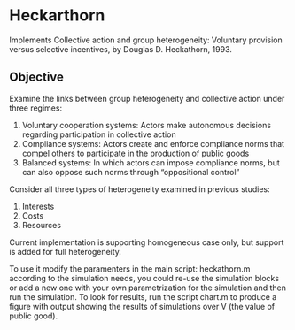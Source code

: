 # Heckarthorn

Implements Collective action and group heterogeneity: Voluntary provision versus selective incentives, by Douglas D. Heckathorn, 1993.

## Objective

Examine the links between group heterogeneity and collective action under three regimes:
1.	Voluntary cooperation systems: Actors make autonomous decisions regarding participation in collective action
2.	Compliance systems: Actors create and enforce compliance norms that compel others to participate in the production of public goods
3.	Balanced systems: In which actors can impose compliance norms, but can also oppose such norms through “oppositional control” 

Consider all three types of heterogeneity examined in previous studies:
1.	Interests
2.	Costs
3.	Resources

Current implementation is supporting homogeneous case only, but support is added for full heterogeneity.

To use it modify the paramenters in the main script: heckathorn.m according to the simulation needs, you could re-use the simulation blocks or add a new one with your own parametrization for the simulation and then run the simulation. To look for results, run the script chart.m to produce a figure with output showing the results of simulations over V (the value of public good).
